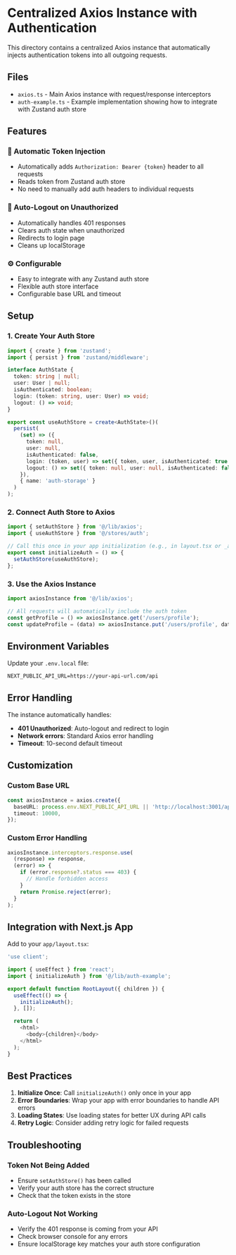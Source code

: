 # Centralized Axios Instance with Authentication

This directory contains a centralized Axios instance that automatically injects authentication tokens into all outgoing requests.

## Files

- `axios.ts` - Main Axios instance with request/response interceptors
- `auth-example.ts` - Example implementation showing how to integrate with Zustand auth store

## Features

### 🔐 Automatic Token Injection
- Automatically adds `Authorization: Bearer {token}` header to all requests
- Reads token from Zustand auth store
- No need to manually add auth headers to individual requests

### 🚨 Auto-Logout on Unauthorized
- Automatically handles 401 responses
- Clears auth state when unauthorized
- Redirects to login page
- Cleans up localStorage

### ⚙️ Configurable
- Easy to integrate with any Zustand auth store
- Flexible auth store interface
- Configurable base URL and timeout

## Setup

### 1. Create Your Auth Store

```typescript
import { create } from 'zustand';
import { persist } from 'zustand/middleware';

interface AuthState {
  token: string | null;
  user: User | null;
  isAuthenticated: boolean;
  login: (token: string, user: User) => void;
  logout: () => void;
}

export const useAuthStore = create<AuthState>()(
  persist(
    (set) => ({
      token: null,
      user: null,
      isAuthenticated: false,
      login: (token, user) => set({ token, user, isAuthenticated: true }),
      logout: () => set({ token: null, user: null, isAuthenticated: false }),
    }),
    { name: 'auth-storage' }
  )
);
```

### 2. Connect Auth Store to Axios

```typescript
import { setAuthStore } from '@/lib/axios';
import { useAuthStore } from '@/stores/auth';

// Call this once in your app initialization (e.g., in layout.tsx or _app.tsx)
export const initializeAuth = () => {
  setAuthStore(useAuthStore);
};
```

### 3. Use the Axios Instance

```typescript
import axiosInstance from '@/lib/axios';

// All requests will automatically include the auth token
const getProfile = () => axiosInstance.get('/users/profile');
const updateProfile = (data) => axiosInstance.put('/users/profile', data);
```

## Environment Variables

Update your `.env.local` file:

```env
NEXT_PUBLIC_API_URL=https://your-api-url.com/api
```

## Error Handling

The instance automatically handles:

- **401 Unauthorized**: Auto-logout and redirect to login
- **Network errors**: Standard Axios error handling
- **Timeout**: 10-second default timeout

## Customization

### Custom Base URL

```typescript
const axiosInstance = axios.create({
  baseURL: process.env.NEXT_PUBLIC_API_URL || 'http://localhost:3001/api',
  timeout: 10000,
});
```

### Custom Error Handling

```typescript
axiosInstance.interceptors.response.use(
  (response) => response,
  (error) => {
    if (error.response?.status === 403) {
      // Handle forbidden access
    }
    return Promise.reject(error);
  }
);
```

## Integration with Next.js App

Add to your `app/layout.tsx`:

```typescript
'use client';

import { useEffect } from 'react';
import { initializeAuth } from '@/lib/auth-example';

export default function RootLayout({ children }) {
  useEffect(() => {
    initializeAuth();
  }, []);

  return (
    <html>
      <body>{children}</body>
    </html>
  );
}
```

## Best Practices

1. **Initialize Once**: Call `initializeAuth()` only once in your app
2. **Error Boundaries**: Wrap your app with error boundaries to handle API errors
3. **Loading States**: Use loading states for better UX during API calls
4. **Retry Logic**: Consider adding retry logic for failed requests

## Troubleshooting

### Token Not Being Added
- Ensure `setAuthStore()` has been called
- Verify your auth store has the correct structure
- Check that the token exists in the store

### Auto-Logout Not Working
- Verify the 401 response is coming from your API
- Check browser console for any errors
- Ensure localStorage key matches your auth store configuration
